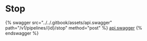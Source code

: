 # Stop

{% swagger src="../../.gitbook/assets/api.swagger" path="/v1/pipelines/{id}/stop" method="post" %}
[api.swagger](../../.gitbook/assets/api.swagger)
{% endswagger %}
